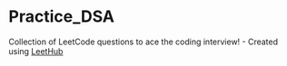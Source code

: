 # Practice_DSA
Collection of LeetCode questions to ace the coding interview! - Created using [LeetHub](https://github.com/QasimWani/LeetHub)
